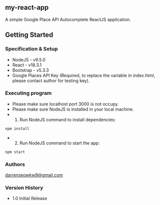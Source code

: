## my-react-app

A simple Google Place API Autocomplete ReactJS application.

## Getting Started

### Specification & Setup

* NodeJS - v9.5.0
* React - v18.3.1
* Bootstrap - v5.3.3
* Google Places API Key (Required, to replace the variable in index.html, please contact author for testing key).

### Executing program

* Please make sure localhost port 3000 is not occupy.
* Please make sure NodeJS is installed in your local machine.
* 1. Run NodeJS command to install dependencies:
```
npm install
```
* 2. Run NodeJS command to start the app:
```
npm start
```

### Authors

darrenseowkw9@gmail.com

### Version History

* 1.0 Initial Release
